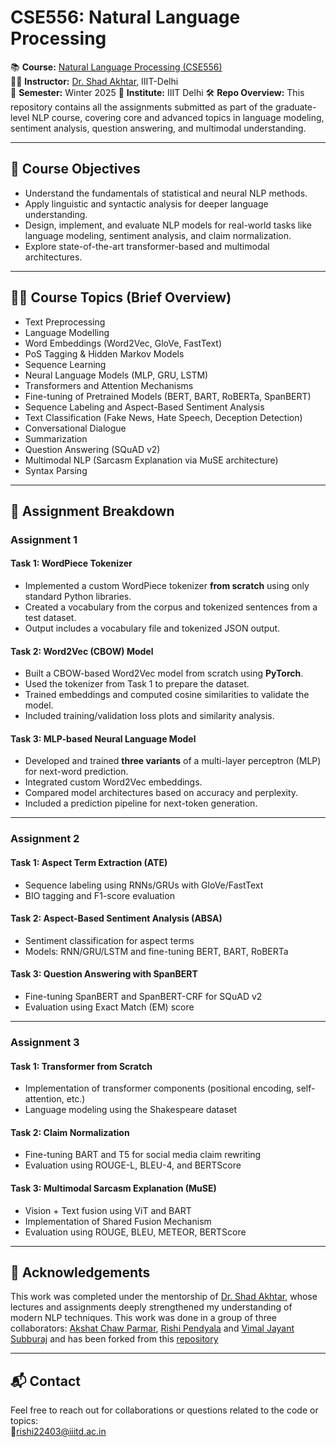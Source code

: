 # CSE556: Natural Language Processing

📚 **Course:** [Natural Language Processing (CSE556)](https://techtree.iiitd.edu.in/viewDescription/filename?=CSE556)   
👨‍🏫 **Instructor:** [Dr. Shad Akhtar](https://scholar.google.co.in/citations?user=KUcO6LAAAAAJ&hl=en), IIIT-Delhi  
🧠 **Semester:** Winter 2025
🧠 **Institute:** IIIT Delhi 
🛠️ **Repo Overview:** This repository contains all the assignments submitted as part of the graduate-level NLP course, covering core and advanced topics in language modeling, sentiment analysis, question answering, and multimodal understanding.

---

## 📌 Course Objectives

- Understand the fundamentals of statistical and neural NLP methods.
- Apply linguistic and syntactic analysis for deeper language understanding.
- Design, implement, and evaluate NLP models for real-world tasks like language modeling, sentiment analysis, and claim normalization.
- Explore state-of-the-art transformer-based and multimodal architectures.

---

## 🧑‍🏫 Course Topics (Brief Overview)

- Text Preprocessing
- Language Modelling
- Word Embeddings (Word2Vec, GloVe, FastText)
- PoS Tagging & Hidden Markov Models
- Sequence Learning
- Neural Language Models (MLP, GRU, LSTM)
- Transformers and Attention Mechanisms
- Fine-tuning of Pretrained Models (BERT, BART, RoBERTa, SpanBERT)
- Sequence Labeling and Aspect-Based Sentiment Analysis
- Text Classification (Fake News, Hate Speech, Deception Detection)
- Conversational Dialogue
- Summarization
- Question Answering (SQuAD v2)
- Multimodal NLP (Sarcasm Explanation via MuSE architecture)
- Syntax Parsing

---

## 📂 Assignment Breakdown

### Assignment 1

#### Task 1: WordPiece Tokenizer
- Implemented a custom WordPiece tokenizer **from scratch** using only standard Python libraries.
- Created a vocabulary from the corpus and tokenized sentences from a test dataset.
- Output includes a vocabulary file and tokenized JSON output.

#### Task 2: Word2Vec (CBOW) Model
- Built a CBOW-based Word2Vec model from scratch using **PyTorch**.
- Used the tokenizer from Task 1 to prepare the dataset.
- Trained embeddings and computed cosine similarities to validate the model.
- Included training/validation loss plots and similarity analysis.

#### Task 3: MLP-based Neural Language Model
- Developed and trained **three variants** of a multi-layer perceptron (MLP) for next-word prediction.
- Integrated custom Word2Vec embeddings.
- Compared model architectures based on accuracy and perplexity.
- Included a prediction pipeline for next-token generation.

---

### Assignment 2

#### Task 1: Aspect Term Extraction (ATE)
- Sequence labeling using RNNs/GRUs with GloVe/FastText  
- BIO tagging and F1-score evaluation

#### Task 2: Aspect-Based Sentiment Analysis (ABSA)
- Sentiment classification for aspect terms  
- Models: RNN/GRU/LSTM and fine-tuning BERT, BART, RoBERTa  

#### Task 3: Question Answering with SpanBERT
- Fine-tuning SpanBERT and SpanBERT-CRF for SQuAD v2  
- Evaluation using Exact Match (EM) score

---

### Assignment 3 

#### Task 1: Transformer from Scratch
- Implementation of transformer components (positional encoding, self-attention, etc.)  
- Language modeling using the Shakespeare dataset  

#### Task 2: Claim Normalization
- Fine-tuning BART and T5 for social media claim rewriting  
- Evaluation using ROUGE-L, BLEU-4, and BERTScore  

#### Task 3: Multimodal Sarcasm Explanation (MuSE)
- Vision + Text fusion using ViT and BART  
- Implementation of Shared Fusion Mechanism  
- Evaluation using ROUGE, BLEU, METEOR, BERTScore  

---

## 🤝 Acknowledgements

This work was completed under the mentorship of [Dr. Shad Akhtar](https://scholar.google.co.in/citations?user=KUcO6LAAAAAJ&hl=en), whose lectures and assignments deeply strengthened my understanding of modern NLP techniques.
This work was done in a group of three collaborators: [Akshat Chaw Parmar](https://github.com/akshatparmar2634), [Rishi Pendyala](https://github.com/rishipendyala) and [Vimal Jayant Subburaj](https://github.com/VimalJ5) and has been forked from this [repository](https://github.com/akshatparmar2634/NLP-Assignments)

---

## 📬 Contact

Feel free to reach out for collaborations or questions related to the code or topics:  
📧rishi22403@iiitd.ac.in

